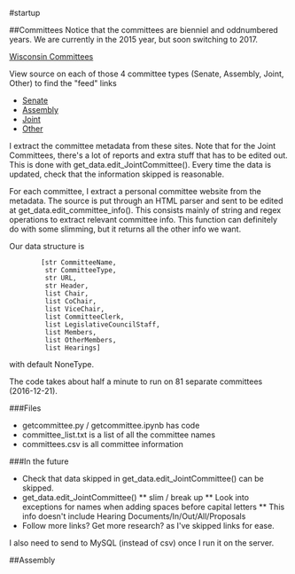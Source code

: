 #startup

##Committees
Notice that the committees are bienniel and oddnumbered years. We are currently in the 2015 year, but soon switching to 2017.

[Wisconsin Committees](http://docs.legis.wisconsin.gov/2015/committees)

View source on each of those 4 committee types (Senate, Assembly, Joint, Other) to find the "feed" links

* [Senate](http://docs.legis.wisconsin.gov/feed/2015/committees/senate)
* [Assembly](http://docs.legis.wisconsin.gov/feed/2015/committees/assembly)
* [Joint](http://docs.legis.wisconsin.gov/feed/2015/committees/joint)
* [Other](http://docs.legis.wisconsin.gov/feed/2015/committees/other)

I extract the committee metadata from these sites. Note that for the Joint Committees, there's a lot of reports and extra stuff that has to be edited out. This is done with get_data.edit_JointCommittee(). Every time the data is updated, check that the information skipped is reasonable.

For each committee, I extract a personal committee website from the metadata. The source is put through an HTML parser and sent to be edited at get_data.edit_committee_info(). This consists mainly of string and regex operations to extract relevant committee info. This function can definitely do with some slimming, but it returns all the other info we want.

Our data structure is

            [str CommitteeName, 
             str CommitteeType, 
             str URL, 
             str Header, 
             list Chair, 
             list CoChair, 
             list ViceChair, 
             list CommitteeClerk, 
             list LegislativeCouncilStaff, 
             list Members, 
             list OtherMembers, 
             list Hearings]
             
with default NoneType.

The code takes about half a minute to run on 81 separate committees (2016-12-21).

###Files
* getcommittee.py / getcommittee.ipynb has code
* committee_list.txt is a list of all the committee names
* committees.csv is all committee information

###In the future
* Check that data skipped in get_data.edit_JointCommittee() can be skipped.
* get_data.edit_JointCommittee()
** slim / break up
** Look into exceptions for names when adding spaces before capital letters 
** This info doesn't include Hearing Documents/In/Out/All/Proposals
* Follow more links? Get more research? as I've skipped links for ease.

I also need to send to MySQL (instead of csv) once I run it on the server.

##Assembly

